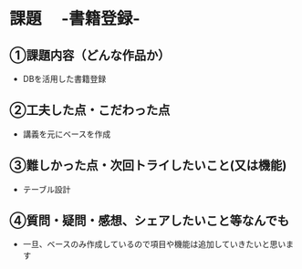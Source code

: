 # 課題　 -書籍登録-

## ①課題内容（どんな作品か）
- DBを活用した書籍登録

## ②工夫した点・こだわった点
- 講義を元にベースを作成

## ③難しかった点・次回トライしたいこと(又は機能)
- テーブル設計

## ④質問・疑問・感想、シェアしたいこと等なんでも
- 一旦、ベースのみ作成しているので項目や機能は追加していきたいと思います
